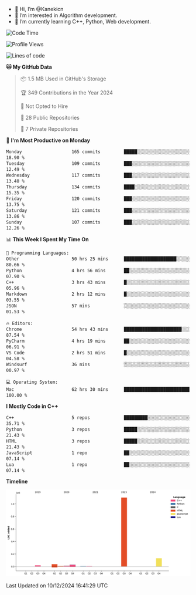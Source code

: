 - 👋 Hi, I’m @Kanekicn
- 👀 I’m interested in Algorithm development.
- 🌱 I’m currently learning C++, Python, Web development.

<!---
cotecsz/cotecsz is a ✨ special ✨ repository because its `README.md` (this file) appears on your GitHub profile.
You can click the Preview link to take a look at your changes.
--->

<!--START_SECTION:waka-->
![Code Time](http://img.shields.io/badge/Code%20Time-2%2C202%20hrs%2049%20mins-blue)

![Profile Views](http://img.shields.io/badge/Profile%20Views-30-blue)

![Lines of code](https://img.shields.io/badge/From%20Hello%20World%20I%27ve%20Written-1.3%20million%20lines%20of%20code-blue)

**🐱 My GitHub Data** 

> 📦 1.5 MB Used in GitHub's Storage 
 > 
> 🏆 349 Contributions in the Year 2024
 > 
> 🚫 Not Opted to Hire
 > 
> 📜 28 Public Repositories 
 > 
> 🔑 7 Private Repositories 
 > 
📅 **I'm Most Productive on Monday** 

```text
Monday                   165 commits         █████░░░░░░░░░░░░░░░░░░░░   18.90 % 
Tuesday                  109 commits         ███░░░░░░░░░░░░░░░░░░░░░░   12.49 % 
Wednesday                117 commits         ███░░░░░░░░░░░░░░░░░░░░░░   13.40 % 
Thursday                 134 commits         ████░░░░░░░░░░░░░░░░░░░░░   15.35 % 
Friday                   120 commits         ███░░░░░░░░░░░░░░░░░░░░░░   13.75 % 
Saturday                 121 commits         ███░░░░░░░░░░░░░░░░░░░░░░   13.86 % 
Sunday                   107 commits         ███░░░░░░░░░░░░░░░░░░░░░░   12.26 % 
```


📊 **This Week I Spent My Time On** 

```text
💬 Programming Languages: 
Other                    50 hrs 25 mins      ████████████████████░░░░░   80.66 % 
Python                   4 hrs 56 mins       ██░░░░░░░░░░░░░░░░░░░░░░░   07.90 % 
C++                      3 hrs 43 mins       █░░░░░░░░░░░░░░░░░░░░░░░░   05.96 % 
Markdown                 2 hrs 12 mins       █░░░░░░░░░░░░░░░░░░░░░░░░   03.55 % 
JSON                     57 mins             ░░░░░░░░░░░░░░░░░░░░░░░░░   01.53 % 

🔥 Editors: 
Chrome                   54 hrs 43 mins      ██████████████████████░░░   87.54 % 
PyCharm                  4 hrs 19 mins       ██░░░░░░░░░░░░░░░░░░░░░░░   06.91 % 
VS Code                  2 hrs 51 mins       █░░░░░░░░░░░░░░░░░░░░░░░░   04.58 % 
Windsurf                 36 mins             ░░░░░░░░░░░░░░░░░░░░░░░░░   00.97 % 

💻 Operating System: 
Mac                      62 hrs 30 mins      █████████████████████████   100.00 % 
```

**I Mostly Code in C++** 

```text
C++                      5 repos             █████████░░░░░░░░░░░░░░░░   35.71 % 
Python                   3 repos             █████░░░░░░░░░░░░░░░░░░░░   21.43 % 
HTML                     3 repos             █████░░░░░░░░░░░░░░░░░░░░   21.43 % 
JavaScript               1 repo              ██░░░░░░░░░░░░░░░░░░░░░░░   07.14 % 
Lua                      1 repo              ██░░░░░░░░░░░░░░░░░░░░░░░   07.14 % 
```



**Timeline**

![Lines of Code chart](https://raw.githubusercontent.com/Kanekicn/Kanekicn/master/assets/bar_graph.png)


 Last Updated on 10/12/2024 16:41:29 UTC
<!--END_SECTION:waka-->
